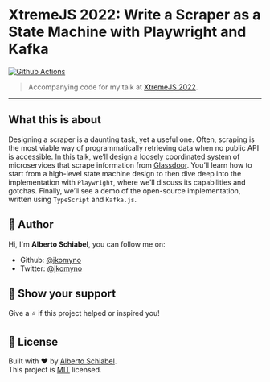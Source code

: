 # XtremeJS 2022: Write a Scraper as a State Machine with Playwright and Kafka

[![Github Actions](https://github.com/jkomyno/xtremejs-2022/actions/workflows/ci.yaml/badge.svg?branch=master)](https://github.com/jkomyno/xtremejs-2022/actions/workflows/ci.yaml)

> Accompanying code for my talk at [XtremeJS 2022](https://xtremejs.dev/2022/schedule/).

---------------------------------------------

## What this is about

Designing a scraper is a daunting task, yet a useful one. Often, scraping is the most viable way of programmatically retrieving data when no public API is accessible. In this talk, we’ll design a loosely coordinated system of microservices that scrape information from [Glassdoor](https://www.glassdoor.com). You’ll learn how to start from a high-level state machine design to then dive deep into the implementation with `Playwright`, where we’ll discuss its capabilities and gotchas. Finally, we’ll see a demo of the open-source implementation, written using `TypeScript` and `Kafka.js`.

## 👤 Author

Hi, I'm **Alberto Schiabel**, you can follow me on:

- Github: [@jkomyno](https://github.com/jkomyno)
- Twitter: [@jkomyno](https://twitter.com/jkomyno)

## 🦄 Show your support

Give a ⭐️ if this project helped or inspired you!

## 📝 License

Built with ❤️ by [Alberto Schiabel](https://github.com/jkomyno).<br />
This project is [MIT](https://github.com/jkomyno/xtremejs-2022/blob/master/LICENSE) licensed.
